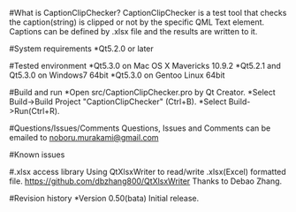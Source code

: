 #What is CaptionClipChecker?
CaptionClipChecker is a test tool that checks the caption(string)
is clipped or not by the specific QML Text element. 
Captions can be defined by .xlsx file and the results are written to it.

#System requirements
*Qt5.2.0 or later


#Tested environment
*Qt5.3.0 on Mac OS X Mavericks 10.9.2
*Qt5.2.1 and Qt5.3.0 on Windows7 64bit
*Qt5.3.0 on Gentoo Linux 64bit


#Build and run
*Open src/CaptionClipChecker.pro by Qt Creator.
*Select Build->Build Project "CaptionClipChecker" (Ctrl+B).
*Select Build->Run(Ctrl+R).


#Questions/Issues/Comments
Questions, Issues and Comments can be emailed to 
noboru.murakami@gmail.com


#Known issues


#.xlsx access library
Using QtXlsxWriter to read/write .xlsx(Excel) formatted file.
https://github.com/dbzhang800/QtXlsxWriter
Thanks to Debao Zhang.


#Revision history
*Version 0.50(bata)
 Initial release.
